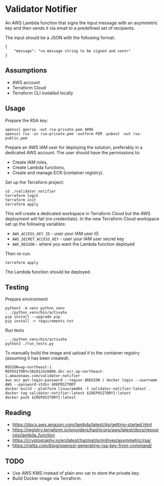 # Validator Notifier

An AWS Lambda function that signs the input message with an asymmetric key and then sends it via email to a predefined set of recipients.

The input should be a JSON with the following format:

```
{
    "message": "<a message string to be signed and sent>"
}
```

## Assumptions

* AWS account
* Terraform Cloud
* Terraform CLI installed locally

## Usage

Prepare the RSA key:

```
openssl genrsa -out rsa-private.pem 4096
openssl rsa -in rsa-private.pem -outform PEM -pubout -out rsa-public.pem
```

Prepare an AWS IAM user for deploying the solution, preferably in a dedicated AWS account.
The user should have the permissions to:

* Create IAM roles,
* Create Lambda functions,
* Create and manage ECR (container registry).

Set up the Terraform project:

```
cd ./validator_notifier
terraform login
terraform init
terraform apply
```

This will create a dedicated workspace in Terraform Cloud but the AWS deployment will fail (no credentials).
In the new Terraform Cloud workspace set up the following variables:

* `AWS_ACCESS_KEY_ID` - user your IAM user ID
* `AWS_SECRET_ACCESS_KEY` - user your IAM user secret key
* `AWS_REGION` - where you want the Lambda function deployed

Then re-run:

```
terraform apply
```

The Lambda function should be deployed.

## Testing

Prepare environment

```
python3 -m venv python_venv
. ./python_venv/bin/activate
pip install --upgrade pip
pip install -r requirements.txt
```

Run tests

```
. ./python_venv/bin/activate
python3 ./run_tests.py
```

To manually build the image and upload it to the container registry (assuming it has been created):

```
REGION=ap-northeast-1
REPOSITORY=382812410806.dkr.ecr.ap-northeast-1.amazonaws.com/validator-notifier
aws ecr get-login-password --region $REGION | docker login --username AWS --password-stdin $REPOSITORY
docker build --platform linux/amd64 -t validator-notifier:latest .
docker tag validator-notifier:latest ${REPOSITORY}:latest
docker push ${REPOSITORY}:latest
```

## Reading

* https://docs.aws.amazon.com/lambda/latest/dg/getting-started.html
* https://registry.terraform.io/providers/hashicorp/aws/latest/docs/resources/lambda_function
* https://cryptography.io/en/latest/hazmat/primitives/asymmetric/rsa/
* https://rietta.com/blog/openssl-generating-rsa-key-from-command/

## TODO

* Use AWS KMS instead of plain env var to store the private key.
* Build Docker image via Terraform.